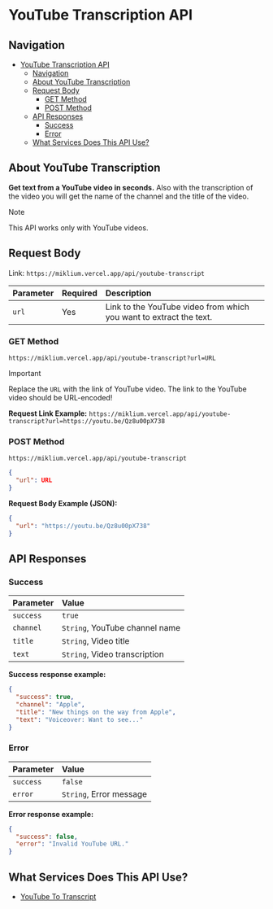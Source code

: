 # YouTube Transcription API

## Navigation

- [YouTube Transcription API](#youtube-transcription-api)
    - [Navigation](#navigation)
    - [About YouTube Transcription](#about-youtube-transcription)
    - [Request Body](#request-body)
        - [GET Method](#get-method)
        - [POST Method](#post-method)
    - [API Responses](#api-responses)
        - [Success](#success)
        - [Error](#error)
    - [What Services Does This API Use?](#what-services-does-this-api-use-)

## About YouTube Transcription

**Get text from a YouTube video in seconds.** Also with the transcription of the video you will get the name of the channel and the title of the video.

> [!NOTE]
> This API works only with YouTube videos.

## Request Body

Link: `https://miklium.vercel.app/api/youtube-transcript`

| Parameter | Required | Description |
| :--- | :--- | :--- |
| `url` | Yes | Link to the YouTube video from which you want to extract the text. |

### GET Method

`https://miklium.vercel.app/api/youtube-transcript?url=URL`

> [!IMPORTANT]
> Replace the `URL` with the link of YouTube video. The link to the YouTube video should be URL-encoded!

**Request Link Example:**
`https://miklium.vercel.app/api/youtube-transcript?url=https://youtu.be/Qz8u00pX738`

### POST Method

`https://miklium.vercel.app/api/youtube-transcript`

```json
{
  "url": URL
}
```

**Request Body Example (JSON):**
```json
{
  "url": "https://youtu.be/Qz8u00pX738"
}
```

## API Responses

### Success

| Parameter | Value |
| :--- | :--- |
| `success` | `true` |
| `channel` | `String`, YouTube channel name |
| `title` | `String`, Video title |
| `text` | `String`, Video transcription |

**Success response example:**
```json
{
  "success": true,
  "channel": "Apple",
  "title": "New things on the way from Apple",
  "text": "Voiceover: Want to see..."
}
```

### Error

| Parameter | Value |
| :--- | :--- |
| `success` | `false` |
| `error` | `String`, Error message |

**Error response example:**
```json
{
  "success": false,
  "error": "Invalid YouTube URL."
}
```

## What Services Does This API Use?

- [YouTube To Transcript](https://youtubetotranscript.com)